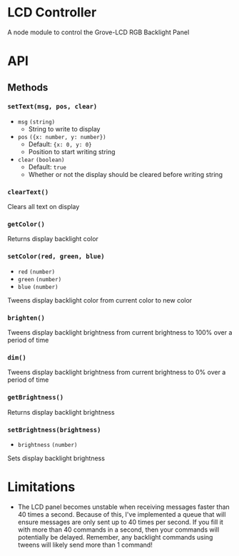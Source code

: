 # LCD Controller

A node module to control the Grove-LCD RGB Backlight Panel

# API

## Methods

### `setText(msg, pos, clear)`

* `msg` `(string)`
  * String to write to display
* `pos` `({x: number, y: number})`
  * Default: `{x: 0, y: 0}`
  * Position to start writing string
* `clear` `(boolean)`
  * Default: `true`
  * Whether or not the display should be cleared before writing string

### `clearText()`

Clears all text on display

### `getColor()`

Returns display backlight color

### `setColor(red, green, blue)`

* `red` `(number)`
* `green` `(number)`
* `blue` `(number)`

Tweens display backlight color from current color to new color

### `brighten()`

Tweens display backlight brightness from current brightness to 100% over a period of time

### `dim()`

Tweens display backlight brightness from current brightness to 0% over a period of time

### `getBrightness()`

Returns display backlight brightness

### `setBrightness(brightness)`

* `brightness` `(number)`

Sets display backlight brightness

# Limitations
* The LCD panel becomes unstable when receiving messages faster than 40 times a second. Because of this, I've implemented a queue that will ensure messages are only sent up to 40 times per second. If you fill it with more than 40 commands in a second, then your commands will potentially be delayed. Remember, any backlight commands using tweens will likely send more than 1 command!
